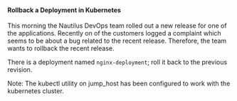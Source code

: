 #### Rollback a Deployment in Kubernetes

This morning the Nautilus DevOps team rolled out a new release for one of the applications. Recently on of the customers logged a complaint which seems to be about a bug related to the recent release. Therefore, the team wants to rollback the recent release.

There is a deployment named `nginx-deployment`; roll it back to the previous revision.

Note: The kubectl utility on jump_host has been configured to work with the kubernetes cluster.
